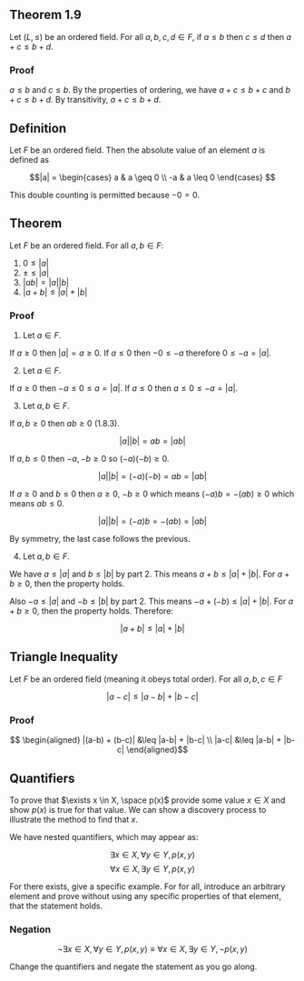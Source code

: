 ## Theorem 1.9

Let $(L, \leq)$ be an ordered field. For all $a,b,c,d \in F$, if $a \leq b$ then $c \leq d$ then $a+c \leq b+d$. 

### Proof

$a \leq b$ and $c \leq b$. By the properties of ordering, we have $a+c \leq b+c$ and $b+c \leq b+d$. By transitivity, $a+c \leq b+d$. 

## Definition

Let $F$ be an ordered field. Then the absolute value of an element $a$ is defined as 

$$|a| = \begin{cases} 
      a & a \geq 0 \\
      -a & a \leq 0
   \end{cases}
$$

This double counting is permitted because $-0 = 0$. 

## Theorem

Let $F$ be an ordered field. For all $a,b \in F$:

1. $0 \leq |a|$
2. $\pm \leq |a|$
3. $|ab| = |a||b|$
4. $|a+b| \leq |a| + |b|$

### Proof

1. Let $a \in F$.

If $a \geq 0$ then $|a| = a \geq 0$. If $a \leq 0$ then $-0 \leq -a$ therefore $0 \leq -a = |a|$.

2. Let $a \in F$. 

  If $a \geq 0$ then $-a \leq 0 \leq a = |a|$. If $a \leq 0$ then $a \leq 0 \leq -a = |a|$. 

3. Let $a, b \in F$.
  
If $a,b \geq 0$ then $ab \geq 0$ (1.8.3).
   
$$|a||b| = ab = |ab|$$

If $a,b \leq 0$ then $-a, -b \geq 0$ so $(-a)(-b) \geq 0$. 

$$|a||b| = (-a)(-b) = ab = |ab|$$

If $a \geq 0$ and $b \leq 0$ then $a \geq 0$, $-b \geq 0$ which means $(-a)b = -(ab) \geq 0$ which means $ab \leq 0$. 

$$|a||b| = (-a)b = -(ab) = |ab|$$

By symmetry, the last case follows the previous. 

4. Let $a,b \in F$.
  
We have $a \leq |a|$ and $b \leq |b|$ by part 2. This means $a+b \leq |a|+|b|$. For $a+b \geq 0$, then the property holds.

Also $-a \leq |a|$ and $-b \leq |b|$ by part 2. This means $-a+(-b) \leq |a|+|b|$. For $a+b \geq 0$, then the property holds. Therefore:

$$|a+b| \leq |a|+|b|$$

## Triangle Inequality

Let $F$ be an ordered field (meaning it obeys total order). For all $a,b,c \in F$ 

$$|a-c| \leq |a-b| + |b-c|$$

### Proof

$$
\begin{aligned}
|(a-b) + (b-c)| &\leq |a-b| + |b-c| \\
|a-c| &\leq |a-b| + |b-c|
\end{aligned}$$

## Quantifiers

To prove that $\exists x \in X, \space p(x)$ provide some value $x \in X$ and show $p(x)$ is true for that value. We can show a discovery process to illustrate the method to find that $x$. 

We have nested quantifiers, which may appear as:

$$ \exists x \in X, \forall y \in Y, p(x,y)$$
$$ \forall x \in X, \exists y \in Y, p(x,y)$$

For there exists, give a specific example. For for all, introduce an arbitrary element and prove without using any specific properties of that element, that the statement holds.

### Negation

$$ \neg \exists x \in X, \forall y \in Y, p(x,y) \equiv \forall x \in X, \exists y \in Y, \neg p(x,y)$$

Change the quantifiers and negate the statement as you go along.







    









